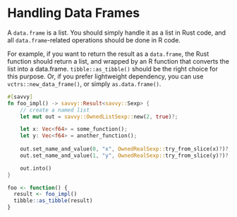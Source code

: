 # Handling Data Frames

A `data.frame` is a list. You should simply handle it as a list in Rust code, and
all `data.frame`-related operations should be done in R code.

For example, if you want to return the result as a `data.frame`, the Rust
function should return a list, and wrapped by an R function that converts the
list into a data.frame. `tibble::as_tibble()` should be the right choice for
this purpose. Or, if you prefer lightweight dependency, you can use
`vctrs::new_data_frame()`, or simply `as.data.frame()`.

```rust
#[savvy]
fn foo_impl() -> savvy::Result<savvy::Sexp> {
    // create a named list
    let mut out = savvy::OwnedListSexp::new(2, true)?;

    let x: Vec<f64> = some_function();
    let y: Vec<f64> = another_function();
    
    out.set_name_and_value(0, "x", OwnedRealSexp::try_from_slice(x)?)?;
    out.set_name_and_value(1, "y", OwnedRealSexp::try_from_slice(y)?)?;

    out.into()
}
```
```r
foo <- function() {
  result <- foo_impl()
  tibble::as_tibble(result)
}
```